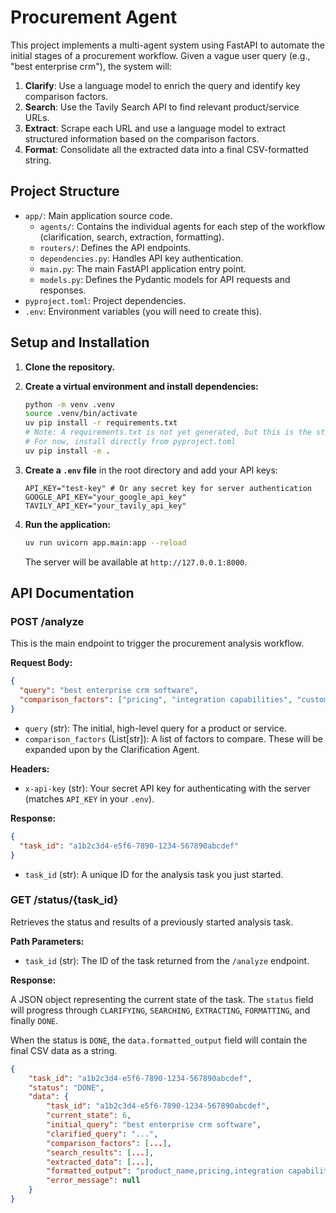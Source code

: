 # Procurement Agent

This project implements a multi-agent system using FastAPI to automate the initial stages of a procurement workflow. Given a vague user query (e.g., "best enterprise crm"), the system will:

1.  **Clarify**: Use a language model to enrich the query and identify key comparison factors.
2.  **Search**: Use the Tavily Search API to find relevant product/service URLs.
3.  **Extract**: Scrape each URL and use a language model to extract structured information based on the comparison factors.
4.  **Format**: Consolidate all the extracted data into a final CSV-formatted string.

## Project Structure

-   `app/`: Main application source code.
    -   `agents/`: Contains the individual agents for each step of the workflow (clarification, search, extraction, formatting).
    -   `routers/`: Defines the API endpoints.
    -   `dependencies.py`: Handles API key authentication.
    -   `main.py`: The main FastAPI application entry point.
    -   `models.py`: Defines the Pydantic models for API requests and responses.
-   `pyproject.toml`: Project dependencies.
-   `.env`: Environment variables (you will need to create this).

## Setup and Installation

1.  **Clone the repository.**

2.  **Create a virtual environment and install dependencies:**
    ```bash
    python -m venv .venv
    source .venv/bin/activate
    uv pip install -r requirements.txt 
    # Note: A requirements.txt is not yet generated, but this is the standard command.
    # For now, install directly from pyproject.toml
    uv pip install -e .
    ```

3.  **Create a `.env` file** in the root directory and add your API keys:
    ```
    API_KEY="test-key" # Or any secret key for server authentication
    GOOGLE_API_KEY="your_google_api_key"
    TAVILY_API_KEY="your_tavily_api_key"
    ```

4.  **Run the application:**
    ```bash
    uv run uvicorn app.main:app --reload
    ```
    The server will be available at `http://127.0.0.1:8000`.

## API Documentation

### POST /analyze

This is the main endpoint to trigger the procurement analysis workflow.

**Request Body:**

```json
{
  "query": "best enterprise crm software",
  "comparison_factors": ["pricing", "integration capabilities", "customer support"]
}
```

-   `query` (str): The initial, high-level query for a product or service.
-   `comparison_factors` (List[str]): A list of factors to compare. These will be expanded upon by the Clarification Agent.

**Headers:**

-   `x-api-key` (str): Your secret API key for authenticating with the server (matches `API_KEY` in your `.env`).

**Response:**

```json
{
  "task_id": "a1b2c3d4-e5f6-7890-1234-567890abcdef"
}
```

-   `task_id` (str): A unique ID for the analysis task you just started.

### GET /status/{task_id}

Retrieves the status and results of a previously started analysis task.

**Path Parameters:**

-   `task_id` (str): The ID of the task returned from the `/analyze` endpoint.

**Response:**

A JSON object representing the current state of the task. The `status` field will progress through `CLARIFYING`, `SEARCHING`, `EXTRACTING`, `FORMATTING`, and finally `DONE`.

When the status is `DONE`, the `data.formatted_output` field will contain the final CSV data as a string.

```json
{
    "task_id": "a1b2c3d4-e5f6-7890-1234-567890abcdef",
    "status": "DONE",
    "data": {
        "task_id": "a1b2c3d4-e5f6-7890-1234-567890abcdef",
        "current_state": 6,
        "initial_query": "best enterprise crm software",
        "clarified_query": "...",
        "comparison_factors": [...],
        "search_results": [...],
        "extracted_data": [...],
        "formatted_output": "product_name,pricing,integration capabilities,customer support\\r\\nProduct A,10,Yes,Good\\r\\nProduct B,20,No,Average\\r\\n",
        "error_message": null
    }
}
```
